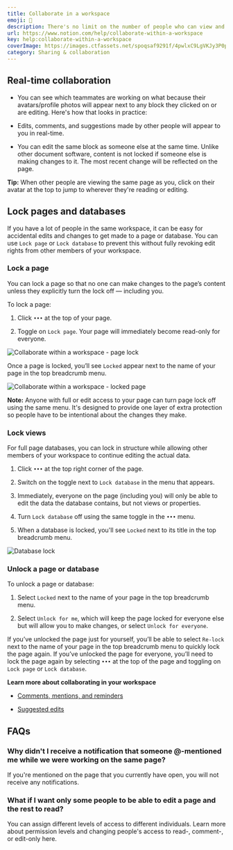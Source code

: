 ```yaml
---
title: Collaborate in a workspace
emoji: 💼
description: There's no limit on the number of people who can view and edit the same page or database at the same time. Your team can collaborate on shared content no matter where they are, what time it is, or what device they're using 💼
url: https://www.notion.com/help/collaborate-within-a-workspace
key: help:collaborate-within-a-workspace
coverImage: https://images.ctfassets.net/spoqsaf9291f/4pwlxC9LgVKJy3P0piC1eQ/16314583c879498467e650f665cd7817/notion-calendar-for-teams.png
category: Sharing & collaboration
---
```


## Real-time collaboration

* You can see which teammates are working on what because their avatars/profile photos will appear next to any block they clicked on or are editing. Here's how that looks in practice:

[](//videos.ctfassets.net/spoqsaf9291f/5TSwHtdL5zaiZFxQUq2Yqk/bf38adb05882de8c4eb77f7fe98d9e1f/collaboratewithpeople1.mp4)

* Edits, comments, and suggestions made by other people will appear to you in real-time.

* You can edit the same block as someone else at the same time. Unlike other document software, content is not locked if someone else is making changes to it. The most recent change will be reflected on the page.

**Tip:** When other people are viewing the same page as you, click on their avatar at the top to jump to wherever they're reading or editing.

## Lock pages and databases

If you have a lot of people in the same workspace, it can be easy for accidental edits and changes to get made to a page or database. You can use `Lock page` or `Lock database` to prevent this without fully revoking edit rights from other members of your workspace.

### Lock a page

You can lock a page so that no one can make changes to the page’s content unless they explicitly turn the lock off — including you.

To lock a page:

1. Click `•••` at the top of your page.

2. Toggle on `Lock page`. Your page will immediately become read-only for everyone.

![Collaborate within a workspace - page lock](https://images.ctfassets.net/spoqsaf9291f/7IrwyE1365PjiLgznYiVbO/bc89b9f49b2d62f322bc09ca6bacc199/Page_lock.png)

Once a page is locked, you’ll see `Locked` appear next to the name of your page in the top breadcrumb menu.

![Collaborate within a workspace - locked page](https://images.ctfassets.net/spoqsaf9291f/7eFWOumQC6YCPphTK6knU5/4260b59b1cbadbd190c72a3bf229e866/Locked_page.png)

**Note:** Anyone with full or edit access to your page can turn page lock off using the same menu. It's designed to provide one layer of extra protection so people have to be intentional about the changes they make.

### Lock views

For full page databases, you can lock in structure while allowing other members of your workspace to continue editing the actual data.

1. Click `•••` at the top right corner of the page.

2. Switch on the toggle next to `Lock database` in the menu that appears.

3. Immediately, everyone on the page (including you) will only be able to edit the data the database contains, but not views or properties.

4. Turn `Lock database` off using the same toggle in the `•••` menu.

5. When a database is locked, you'll see `Locked` next to its title in the top breadcrumb menu.

![Database lock](https://images.ctfassets.net/spoqsaf9291f/f3ZmkwxrEeVNdTh82WHX9/c76784650dba4cbbd83b029e0cd9a38f/lock_database.png)

### Unlock a page or database

To unlock a page or database:

1. Select `Locked` next to the name of your page in the top breadcrumb menu.

2. Select `Unlock for me`, which will keep the page locked for everyone else but will allow you to make changes, or select `Unlock for everyone`.

If you’ve unlocked the page just for yourself, you’ll be able to select `Re-lock` next to the name of your page in the top breadcrumb menu to quickly lock the page again. If you’ve unlocked the page for everyone, you’ll need to lock the page again by selecting `•••` at the top of the page and toggling on `Lock page` or `Lock database`.

**Learn more about collaborating in your workspace**

* [Comments, mentions, and reminders](https://www.notion.com/help/comments-mentions-and-reminders)

* [Suggested edits](https://www.notion.com/help/suggested-edits)


## FAQs

### Why didn't I receive a notification that someone @-mentioned me while we were working on the same page?

If you're mentioned on the page that you currently have open, you will not receive any notifications.


### What if I want only some people to be able to edit a page and the rest to read?

You can assign different levels of access to different individuals. Learn more about permission levels and changing people's access to read-, comment-, or edit-only here.
